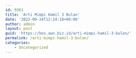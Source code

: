 ```yaml
---
id: 9361
title: 'Arti Mimpi Hamil 3 Bulan'
date: '2022-09-24T12:24:18+00:00'
author: admin
layout: post
guid: 'https://bos.awn.biz.id/arti-mimpi-hamil-3-bulan/'
permalink: /arti-mimpi-hamil-3-bulan/
categories:
    - Uncategorized
---
```


